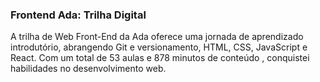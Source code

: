 ### Frontend Ada: Trilha Digital

A trilha de Web Front-End da Ada oferece uma jornada de aprendizado introdutório, abrangendo Git e versionamento, HTML, CSS, JavaScript e React. 
Com um total de 53 aulas e 878 minutos de conteúdo , conquistei habilidades no desenvolvimento web. 
